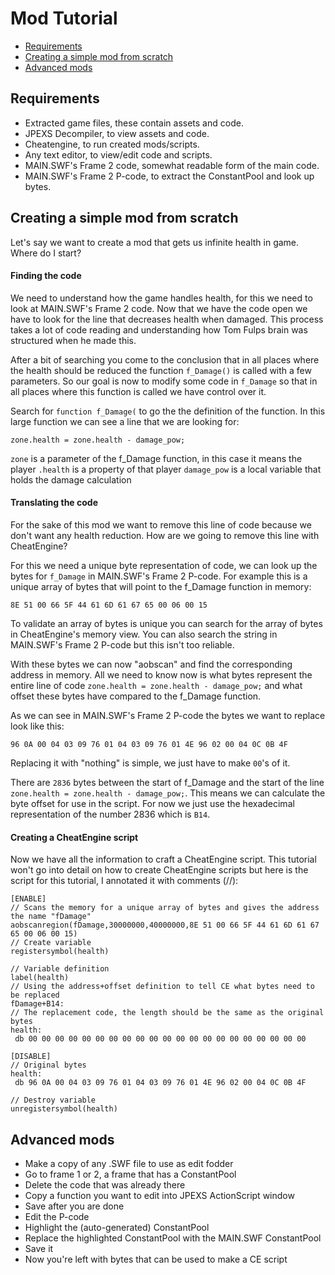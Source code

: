 # Mod Tutorial

- [Requirements](#requirements)
- [Creating a simple mod from scratch](#tutorial)
- [Advanced mods](#advanced)

## <a name="requirements"></a>Requirements

- Extracted game files, these contain assets and code.
- JPEXS Decompiler, to view assets and code.
- Cheatengine, to run created mods/scripts.
- Any text editor, to view/edit code and scripts.
- MAIN.SWF's Frame 2 code, somewhat readable form of the main code.
- MAIN.SWF's Frame 2 P-code, to extract the ConstantPool and look up bytes.

## <a name="tutorial"></a>Creating a simple mod from scratch

Let's say we want to create a mod that gets us infinite health in game. Where do I start?

#### Finding the code

We need to understand how the game handles health, for this we need to look at MAIN.SWF's Frame 2 code.
Now that we have the code open we have to look for the line that decreases health when damaged. This process takes a lot of code reading and understanding how Tom Fulps brain was structured when he made this.

After a bit of searching you come to the conclusion that in all places where the health should be reduced the function `f_Damage()` is called with a few parameters. So our goal is now to modify some code in `f_Damage` so that in all places where this function is called we have control over it.

Search for `function f_Damage(` to go the the definition of the function. In this large function we can see a line that we are looking for:

```
zone.health = zone.health - damage_pow;
```

`zone` is a parameter of the f_Damage function, in this case it means the player
`.health` is a property of that player
`damage_pow` is a local variable that holds the damage calculation

#### Translating the code

For the sake of this mod we want to remove this line of code because we don't want any health reduction. How are we going to remove this line with CheatEngine?

For this we need a unique byte representation of code, we can look up the bytes for `f_Damage` in MAIN.SWF's Frame 2 P-code. For example this is a unique array of bytes that will point to the f_Damage function in memory:

```
8E 51 00 66 5F 44 61 6D 61 67 65 00 06 00 15
```

To validate an array of bytes is unique you can search for the array of bytes in CheatEngine's memory view.
You can also search the string in MAIN.SWF's Frame 2 P-code but this isn't too reliable.

With these bytes we can now "aobscan" and find the corresponding address in memory. All we need to know now is what bytes represent the entire line of code `zone.health = zone.health - damage_pow;` and what offset these bytes have compared to the f_Damage function.

As we can see in MAIN.SWF's Frame 2 P-code the bytes we want to replace look like this:

```
96 0A 00 04 03 09 76 01 04 03 09 76 01 4E 96 02 00 04 0C 0B 4F
```

Replacing it with "nothing" is simple, we just have to make `00`'s of it.

There are `2836` bytes between the start of f_Damage and the start of the line `zone.health = zone.health - damage_pow;`. This means we can calculate the byte offset for use in the script. For now we just use the hexadecimal representation of the number 2836 which is `B14`.

#### Creating a CheatEngine script

Now we have all the information to craft a CheatEngine script. This tutorial won't go into detail on how to create CheatEngine scripts but here is the script for this tutorial, I annotated it with comments (//):

```
[ENABLE]
// Scans the memory for a unique array of bytes and gives the address the name "fDamage"
aobscanregion(fDamage,30000000,40000000,8E 51 00 66 5F 44 61 6D 61 67 65 00 06 00 15)
// Create variable
registersymbol(health)

// Variable definition
label(health)
// Using the address+offset definition to tell CE what bytes need to be replaced
fDamage+B14:
// The replacement code, the length should be the same as the original bytes
health:
 db 00 00 00 00 00 00 00 00 00 00 00 00 00 00 00 00 00 00 00 00 00

[DISABLE]
// Original bytes
health:
 db 96 0A 00 04 03 09 76 01 04 03 09 76 01 4E 96 02 00 04 0C 0B 4F

// Destroy variable
unregistersymbol(health)
```

## <a name="advanced"></a>Advanced mods

- Make a copy of any .SWF file to use as edit fodder
- Go to frame 1 or 2, a frame that has a ConstantPool
- Delete the code that was already there
- Copy a function you want to edit into JPEXS ActionScript window
- Save after you are done
- Edit the P-code
- Highlight the (auto-generated) ConstantPool
- Replace the highlighted ConstantPool with the MAIN.SWF ConstantPool
- Save it
- Now you're left with bytes that can be used to make a CE script
